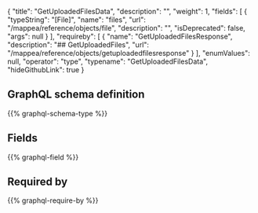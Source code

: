 {
  "title": "GetUploadedFilesData",
  "description": "",
  "weight": 1,
  "fields": [
    {
      "typeString": "[File]",
      "name": "files",
      "url": "/mappea/reference/objects/file",
      "description": "",
      "isDeprecated": false,
      "args": null
    }
  ],
  "requireby": [
    {
      "name": "GetUploadedFilesResponse",
      "description": "## GetUploadedFiles",
      "url": "/mappea/reference/objects/getuploadedfilesresponse"
    }
  ],
  "enumValues": null,
  "operator": "type",
  "typename": "GetUploadedFilesData",
  "hideGithubLink": true
}
## GraphQL schema definition

{{% graphql-schema-type %}}

## Fields

{{% graphql-field %}}

## Required by

{{% graphql-require-by %}}

